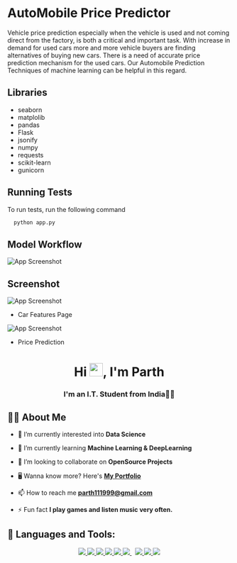 
# AutoMobile Price Predictor

Vehicle price prediction especially when the vehicle is used and not coming direct from the factory, is both a critical and important task. 
With increase in demand for used cars more and more vehicle buyers are finding alternatives of buying new cars.
There is a need of accurate price prediction mechanism for the used cars. 
Our Automobile Prediction Techniques of machine learning can be helpful in this regard.




## Libraries

- seaborn
- matplolib
- pandas
- Flask
- jsonify
- numpy
- requests
- scikit-learn
- gunicorn


## Running Tests

To run tests, run the following command

```bash
  python app.py
```


## Model Workflow

![App Screenshot](https://i.postimg.cc/VsMm02rM/image.png)

## Screenshot

![App Screenshot](https://i.postimg.cc/sXHQBqvb/image.png)

* Car Features Page

![App Screenshot](https://i.postimg.cc/Jn0tWxPx/image.png)

* Price Prediction

<h1 align="center">Hi <img src="https://raw.githubusercontent.com/MartinHeinz/MartinHeinz/master/wave.gif" width="30px">, I'm Parth</h1><a href="https://ibb.co/b6zTDH7"></a>
<h3 align="center">I'm an I.T. Student from India👨‍💻</h3>


## 🙋‍♂️ About Me


- 🔭 I’m currently interested into **Data Science**

- 🌱 I’m currently learning **Machine Learning & DeepLearning**

- 👯 I’m looking to collaborate on **OpenSource Projects**

- 🖥️ Wanna know more? Here's
  **[My Portfolio](https://main.dlc0ul4lwlitz.amplifyapp.com/)**

- 📫 How to reach me **parth111999@gmail.com**

- ⚡ Fun fact **I play games and listen music very often.**


## 🚀 Languages and Tools:


<p align="center"> 
     </a> 
     </a> 
    <a href="https://www.w3.org/html/" target="_blank"> <img src="https://img.icons8.com/color/48/000000/html-5.png"/> </a> 
    <a href="https://www.w3schools.com/css/" target="_blank"> <img src="https://img.icons8.com/color/48/000000/css3.png"/> </a> 
    <a href="https://getbootstrap.com" target="_blank"> <img src="https://img.icons8.com/color/48/000000/bootstrap.png"/> </a> 
    <a href="https://www.python.org" target="_blank"> <img src="https://img.icons8.com/color/48/000000/python.png"/>
    <a href="https://developer.mozilla.org/en-US/docs/Web/JavaScript" target="_blank"> <img src="https://img.icons8.com/color/48/000000/javascript.png"/> </a> 
     </a> 
    <a style="padding-right:8px;" href="https://www.mysql.com/" target="_blank"> <img src="https://img.icons8.com/fluent/50/000000/mysql-logo.png"/> </a>
     </a> 
    <a href="https://firebase.google.com/" target="_blank"> <img src="https://img.icons8.com/color/48/000000/firebase.png"/> </a> 
    </a>   
    <a href="https://git-scm.com/" target="_blank"> <img src="https://img.icons8.com/color/48/000000/git.png"/> 
    <a href="https://jupyter.org/" target="_blank"> <img src="https://img.icons8.com/fluency/48/000000/jupyter.png"/></a> 
    </a> 
     </a>
</p>
